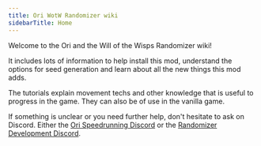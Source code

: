 ```yaml
---
title: Ori WotW Randomizer wiki
sidebarTitle: Home
---
```


Welcome to the Ori and the Will of the Wisps Randomizer wiki!

It includes lots of information to help install this mod, understand the options for seed generation and learn
about all the new things this mod adds.

The tutorials explain movement techs and other knowledge that is useful to progress in the game. They can also be of use in the vanilla game.

If something is unclear or you need further help, don't hesitate to ask on Discord. Either the [Ori Speedrunning Discord](https://discord.com/invite/SUS57PWWnA) or the [Randomizer Development Discord](https://discord.gg/sfUr8ra5P7).